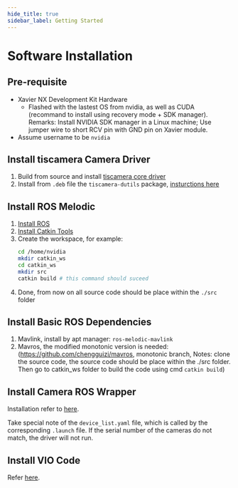 ```yaml
---
hide_title: true
sidebar_label: Getting Started
---
```


# Software Installation

## Pre-requisite
- Xavier NX Development Kit Hardware
  - Flashed with the lastest OS from nvidia, as well as CUDA (recommand to install using recovery mode + SDK manager). Remarks: Install NVIDIA SDK manager in a Linux machine; Use jumper wire to short RCV pin with GND pin on Xavier module.
- Assume username to be `nvidia`

## Install tiscamera Camera Driver
1. Build from source and install [tiscamera core driver](/hardware/cameras/tiscamera-install.md#build-tiscamera-from-source)
2. Install from `.deb` file the `tiscamera-dutils` package, [insturctions here](/hardware/cameras/tiscamera-install.md#step-23-install-tiscamera-dutils)

## Install ROS Melodic

1. [Install ROS](/linux/ros/installation.md)
2. [Install Catkin Tools](/linux/ros/using-catkin-build.md)
3. Create the workspace, for example:
    ```bash
    cd /home/nvidia
    mkdir catkin_ws
    cd catkin_ws
    mkdir src
    catkin build # this command should suceed
    ```
4. Done, from now on all source code should be place within the `./src` folder

## Install Basic ROS Dependencies

1. Mavlink, install by apt manager: `ros-melodic-mavlink`
2. Mavros, the modified monotonic version is needed: (https://github.com/chengguizi/mavros, monotonic branch, Notes: clone the source code, the source code should be place within the ./src folder. Then go to catkin_ws folder to build the code using cmd `catkin build`)


## Install Camera ROS Wrapper

Installation refer to [here](/hardware/cameras/tiscamera-install.md#step-33-integrating-with-ros-tiscamera_ros).

Take special note of the `device_list.yaml` file, which is called by the corresponding `.launch` file. If the serial number of the cameras do not match, the driver will not run.

## Install VIO Code

Refer [here](/research/vio/basalt-overview.md#basalt-main-code).


